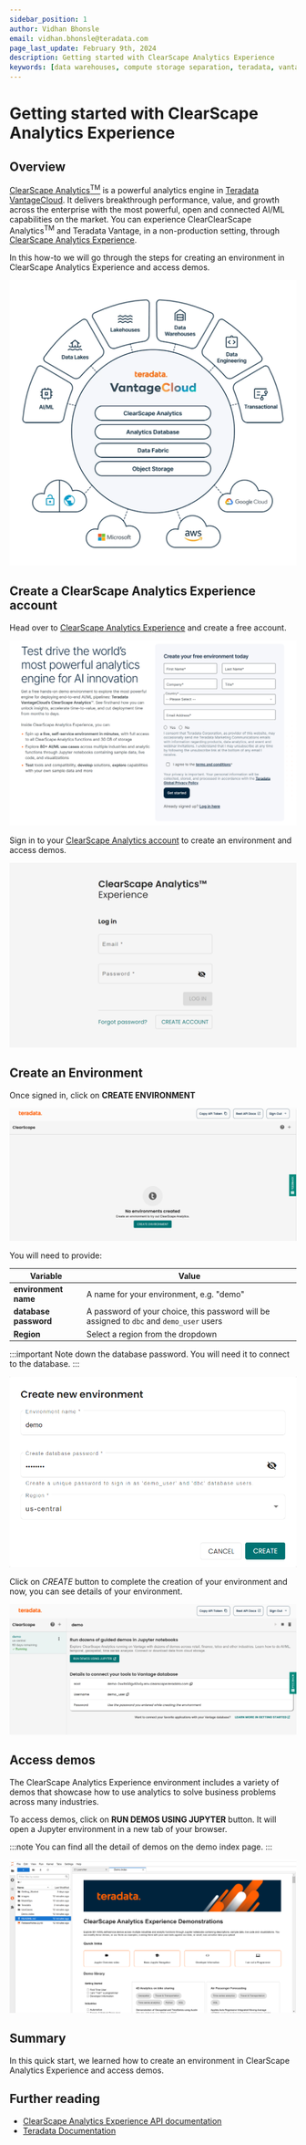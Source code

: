 ```yaml
---
sidebar_position: 1
author: Vidhan Bhonsle
email: vidhan.bhonsle@teradata.com
page_last_update: February 9th, 2024
description: Getting started with ClearScape Analytics Experience
keywords: [data warehouses, compute storage separation, teradata, vantage, cloud data platform, business intelligence, enterprise analytics, jupyter, teradatasql, ipython-sql, clearscape, csae]
---
```


# Getting started with ClearScape Analytics Experience

## Overview

[ClearScape Analytics<sup>TM</sup>](https://www.teradata.com/platform/clearscape-analytics) is a powerful analytics engine in [Teradata VantageCloud](https://www.teradata.com/platform/vantagecloud). It delivers breakthrough performance, value, and growth across the enterprise with the most powerful, open and connected AI/ML capabilities on the market. You can experience ClearClearScape Analytics<sup>TM</sup> and Teradata Vantage, in a non-production setting, through [ClearScape Analytics Experience](https://www.teradata.com/experience).

In this how-to we will go through the steps for creating an environment in ClearScape Analytics Experience and access demos.

![VantageCloud](../../images/VantageCloud.png)
  
## Create a ClearScape Analytics Experience account

Head over to [ClearScape Analytics Experience](https://www.teradata.com/experience) and create a free account.

![Register](../../images/csae_register.png)

Sign in to your [ClearScape Analytics account](https://clearscape.teradata.com/sign-in) to create an environment and access demos.

![Sign in](../../images/csae_signin.png)

## Create an Environment

Once signed in, click on **CREATE ENVIRONMENT**

![Create environment](../../images/csae_create_env.png)

You will need to provide:

| Variable             | Value                                                                 |
|----------------------|-----------------------------------------------------------------------|
| **environment name** | A name for your environment, e.g. "demo"                              |
| **database password**| A password of your choice, this password will be assigned to `dbc` and `demo_user` users |
| **Region**           | Select a region from the dropdown                                     |


:::important
Note down the database password. You will need it to connect to the database.
:::

![Environment params](../../images/csae_env_params.png)

Click on *CREATE* button to complete the creation of your environment and now, you can see details of your environment.

![Environment details](../../images/csae_env_details.png)

## Access demos

The ClearScape Analytics Experience environment includes a variety of demos that showcase how to use analytics to solve business problems across many industries. 

To access demos, click on **RUN DEMOS USING JUPYTER** button. It will open a Jupyter environment in a new tab of your browser. 

:::note
You can find all the detail of demos on the demo index page.
:::

![Usecases folder](../../images/csae_jupyter.png)


## Summary

In this quick start, we learned how to create an environment in ClearScape Analytics Experience and access demos.

## Further reading

* [ClearScape Analytics Experience API documentation](https://api.clearscape.teradata.com/api-docs/)
* [Teradata Documentation](https://docs.teradata.com/)

